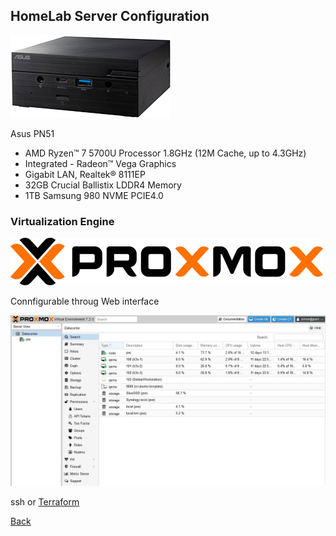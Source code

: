 ## HomeLab Server Configuration
![](../diskstaion/img/PN51.png)

Asus PN51
* AMD Ryzen™ 7 5700U Processor 1.8GHz (12M Cache, up to 4.3GHz)
* Integrated - Radeon™ Vega Graphics
* Gigabit LAN, Realtek® 8111EP
* 32GB Crucial Ballistix LDDR4 Memory
* 1TB Samsung 980 NVME PCIE4.0 

### Virtualization Engine
![](img/Proxmox-logo-500.png)

Connfigurable throug Web interface

![](img/pve-screenshot.jpg)

ssh or [Terraform](https://registry.terraform.io/providers/Telmate/proxmox/latest/docs)

[Back](../about-homelab/README.md)